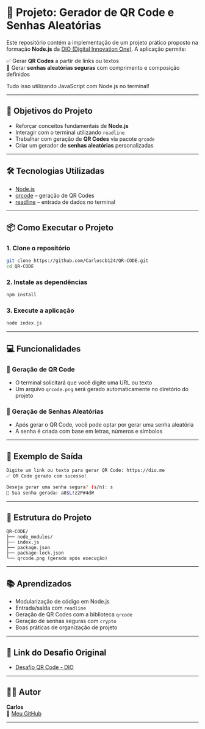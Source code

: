 # 📱 Projeto: Gerador de QR Code e Senhas Aleatórias

Este repositório contém a implementação de um projeto prático proposto na formação **Node.js** da [DIO (Digital Innovation One)](https://www.dio.me/). A aplicação permite:

✅ Gerar **QR Codes** a partir de links ou textos  
🔐 Gerar **senhas aleatórias seguras** com comprimento e composição definidos

Tudo isso utilizando JavaScript com Node.js no terminal!

---

## 🚀 Objetivos do Projeto

- Reforçar conceitos fundamentais de **Node.js**
- Interagir com o terminal utilizando `readline`
- Trabalhar com geração de **QR Codes** via pacote `qrcode`
- Criar um gerador de **senhas aleatórias** personalizadas

---

## 🛠️ Tecnologias Utilizadas

- [Node.js](https://nodejs.org/)
- [qrcode](https://www.npmjs.com/package/qrcode) – geração de QR Codes
- [readline](https://nodejs.org/api/readline.html) – entrada de dados no terminal


---

## 📦 Como Executar o Projeto

### 1. Clone o repositório
```bash
git clone https://github.com/Carloscb124/QR-CODE.git
cd QR-CODE
```

### 2. Instale as dependências
```bash
npm install
```

### 3. Execute a aplicação
```bash
node index.js
```

---

## 💻 Funcionalidades

### 🧾 Geração de QR Code
- O terminal solicitará que você digite uma URL ou texto
- Um arquivo `qrcode.png` será gerado automaticamente no diretório do projeto

### 🔐 Geração de Senhas Aleatórias
- Após gerar o QR Code, você pode optar por gerar uma senha aleatória
- A senha é criada com base em letras, números e símbolos

---

## 📸 Exemplo de Saída

```bash
Digite um link ou texto para gerar QR Code: https://dio.me
✅ QR Code gerado com sucesso!

Deseja gerar uma senha segura? (s/n): s
🔐 Sua senha gerada: a8$L!z2P#4dW
```

---

## 📁 Estrutura do Projeto

```
QR-CODE/
├── node_modules/
├── index.js
├── package.json
├── package-lock.json
└── qrcode.png (gerado após execução)
```

---

## 📚 Aprendizados

- Modularização de código em Node.js
- Entrada/saída com `readline`
- Geração de QR Codes com a biblioteca `qrcode`
- Geração de senhas seguras com `crypto`
- Boas práticas de organização de projeto

---

## 🔗 Link do Desafio Original

- [Desafio QR Code - DIO](https://github.com/digitalinnovationone/formacao-nodejs/tree/main/projeto-qrcode)

---

## 👨‍💻 Autor

**Carlos**  
🔗 [Meu GitHub](https://github.com/Carloscb124)

---
